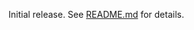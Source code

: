 Initial release. See [README.md](https://github.com/Wllew4/obs-autoupload/blob/main/README.md) for details.
